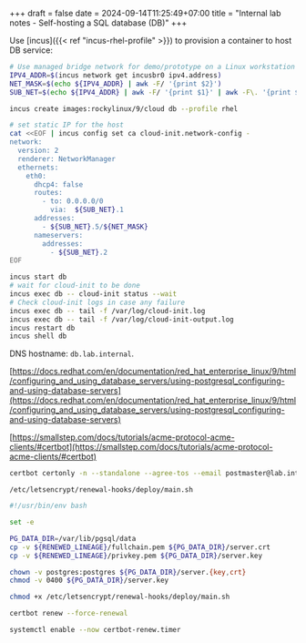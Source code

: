+++ 
draft = false
date = 2024-09-14T11:25:49+07:00
title = "Internal lab notes - Self-hosting a SQL database (DB)"
+++

Use [incus]({{< ref "incus-rhel-profile" >}}) to provision a container to host DB service:

```sh
# Use managed bridge network for demo/prototype on a Linux workstation
IPV4_ADDR=$(incus network get incusbr0 ipv4.address)
NET_MASK=$(echo ${IPV4_ADDR} | awk -F/ '{print $2}')
SUB_NET=$(echo ${IPV4_ADDR} | awk -F/ '{print $1}' | awk -F\. '{print $1"."$2"."$3}')

incus create images:rockylinux/9/cloud db --profile rhel

# set static IP for the host
cat <<EOF | incus config set ca cloud-init.network-config -
network:
  version: 2
  renderer: NetworkManager
  ethernets:
    eth0:
      dhcp4: false
      routes:
        - to: 0.0.0.0/0
          via:  ${SUB_NET}.1
      addresses:
        - ${SUB_NET}.5/${NET_MASK}
      nameservers:
        addresses:
          - ${SUB_NET}.2
EOF

incus start db
# wait for cloud-init to be done
incus exec db -- cloud-init status --wait
# Check cloud-init logs in case any failure
incus exec db -- tail -f /var/log/cloud-init.log
incus exec db -- tail -f /var/log/cloud-init-output.log
incus restart db
incus shell db
```

DNS hostname: `db.lab.internal`.

[https://docs.redhat.com/en/documentation/red_hat_enterprise_linux/9/html/configuring_and_using_database_servers/using-postgresql_configuring-and-using-database-servers](https://docs.redhat.com/en/documentation/red_hat_enterprise_linux/9/html/configuring_and_using_database_servers/using-postgresql_configuring-and-using-database-servers)

[https://smallstep.com/docs/tutorials/acme-protocol-acme-clients/#certbot](https://smallstep.com/docs/tutorials/acme-protocol-acme-clients/#certbot)

```sh
certbot certonly -n --standalone --agree-tos --email postmaster@lab.internal -d db.lab.internal --server https://ca.lab.internal/acme/acme/directory
```

`/etc/letsencrypt/renewal-hooks/deploy/main.sh`
```sh
#!/usr/bin/env bash

set -e

PG_DATA_DIR=/var/lib/pgsql/data
cp -v ${RENEWED_LINEAGE}/fullchain.pem ${PG_DATA_DIR}/server.crt
cp -v ${RENEWED_LINEAGE}/privkey.pem ${PG_DATA_DIR}/server.key

chown -v postgres:postgres ${PG_DATA_DIR}/server.{key,crt}
chmod -v 0400 ${PG_DATA_DIR}/server.key
```

```sh
chmod +x /etc/letsencrypt/renewal-hooks/deploy/main.sh
```

```sh
certbot renew --force-renewal
```

```sh
systemctl enable --now certbot-renew.timer
```

